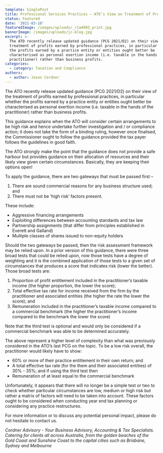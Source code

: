 ```yaml
---
template: SinglePost
title: Professional Services Practices – ATO’s View on Treatment of Profits
status: Featured
date: '2021-03-18'
featuredImage: /images/uploads/_r1a4993_print.jpg
bannerImage: /images/uploads/jc-blog.jpg
excerpt: >-
  The ATO recently release updated guidance (PCG 2021/D2) on their view of the
  treatment of profits earned by professional practices, in particular whether
  the profits earned by a practice entity or entities ought better be
  characterised as personal exertion income (i.e. taxable in the hands of the
  practitioner) rather than business profits.
categories:
  - category: Taxation and Compliance
authors:
  - author: Jason Cordner
---
```

The ATO recently release updated guidance (PCG 2021/D2) on their view of the treatment of profits earned by professional practices, in particular whether the profits earned by a practice entity or entities ought better be characterised as personal exertion income (i.e. taxable in the hands of the practitioner) rather than business profits.  

This guidance explains when the ATO will consider certain arrangements to be high risk and hence undertake further investigation and / or compliance action; it does not take the form of a binding ruling, however once finalised, the Commissioner ought to follow the guidance provided the tax payer follows the guidelines in good faith.  

The ATO strongly make the point that the guidance does not provide a safe harbour but provides guidance on their allocation of resources and their likely view given certain circumstances.  Basically, they are keeping their options open!

To apply the guidance, there are two gateways that must be passed first – 

1. There are sound commercial reasons for any business structure used; and
2. There must not be ‘high risk’ factors present.  

These include:

* Aggressive financing arrangements
* Exploiting differences between accounting standards and tax law
* Partnership assignments (that differ from principles established in Everett and Galland)
* Multiple classes of shares issued to non-equity holders

Should the two gateways be passed, then the risk assessment framework may be relied upon.  In a prior version of this guidance, there were three broad tests that could be relied upon, now those tests have a degree of weighting and it is the combined application of those tests to a given set of circumstances that produces a score that indicates risk (lower the better).  Those broad tests are:

1. Proportion of profit entitlement included in the practitioner’s taxable income (the higher proportion, the lower the score);
2. Total effective tax rate for income received from the firm by the practitioner and associated entities (the higher the rate the lower the score); and
3. Remuneration included in the practitioner’s taxable income compared to a commercial benchmark (the higher the practitioner’s income compared to the benchmark the lower the score)  

Note that the third test is optional and would only be considered if a commercial benchmark was able to be determined accurately.

The above represent a higher level of complexity than what was previously considered in the ATO’s last PCG on the topic.  To be a low risk overall, the practitioner would likely have to show:

* 60% or more of their practice entitlement in their own return; and
* A total effective tax rate (for the them and their associated entities) of 30% - 35%; and if using the third test then
* Remuneration of at least equal to the commercial benchmark

Unfortunately, it appears that there will no longer be a simple test or two to check whether particular circumstances are low, medium or high risk but rather a matrix of factors will need to be taken into account.  These factors ought to be considered when conducting year end tax planning or considering any practice restructures.

For more information or to discuss any potential personal impact, please do not hesitate to contact us.

_Cordner Advisory - Your Business Advisory, Accounting & Tax Specialists. Catering for clients all across Australia, from the golden beaches of the Gold Coast and Sunshine Coast to the capital cities such as Brisbane, Sydney and Melbourne_
